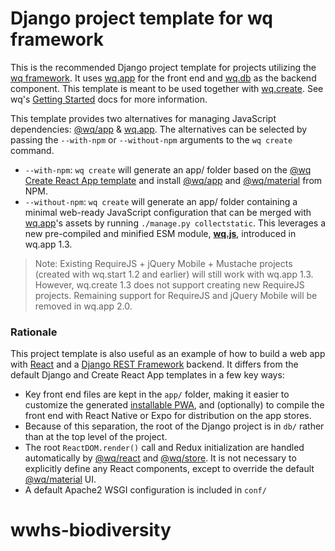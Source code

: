  Django project template for wq framework
=========================================

This is the recommended Django project template for projects utilizing the [wq framework].  It uses [wq.app] for the front end and [wq.db] as the backend component.   This template is meant to be used together with [wq.create].  See wq's [Getting Started] docs for more information.

This template provides two alternatives for managing JavaScript dependencies: [@wq/app] & [wq.app].  The alternatives can be selected by passing the `--with-npm` or `--without-npm` arguments to the `wq create` command.

 * `--with-npm`: `wq create` will generate an app/ folder based on the [@wq Create React App template][@wq/cra-template] and install [@wq/app] and [@wq/material] from NPM.
 * `--without-npm`: `wq create` will generate an app/ folder containing a minimal web-ready JavaScript configuration that can be merged with [wq.app]'s assets by running `./manage.py collectstatic`.  This leverages a new pre-compiled and minified ESM module, [**wq.js**][wq], introduced in wq.app 1.3.

> Note: Existing RequireJS + jQuery Mobile + Mustache projects (created with wq.start 1.2 and earlier) will still work with wq.app 1.3.  However, wq.create 1.3 does not support creating new RequireJS projects.  Remaining support for RequireJS and jQuery Mobile will be removed in wq.app 2.0.

### Rationale

This project template is also useful as an example of how to build a web app with [React] and a [Django REST Framework] backend.  It differs from the default Django and Create React App templates in a few key ways:

 * Key front end files are kept in the `app/` folder, making it easier to customize the generated [installable PWA], and (optionally) to compile the front end with React Native or Expo for distribution on the app stores.
 * Because of this separation, the root of the Django project is in `db/` rather than at the top level of the project.
 * The root `ReactDOM.render()` call and Redux initialization are handled automatically by [@wq/react] and [@wq/store].  It is not necessary to explicitly define any React components, except to override the default [@wq/material] UI.
 * A default Apache2 WSGI configuration is included in `conf/`

[wq framework]: http://wq.io/
[wq.app]: https://wq.io/wq.app/
[wq.db]: https://wq.io/wq.db/
[wq.create]: https://wq.io/wq.create/
[Getting Started]: https://wq.io/overview/setup

[wq]: https://wq.io/wq
[@wq/app]: https://wq.io/@wq/app
[@wq/cra-template]: https://wq.io/@wq/cra-template
[@wq/material]: https://wq.io/@wq/material
[@wq/react]: https://wq.io/@wq/react
[@wq/store]: https://wq.io/@wq/store

[React]: https://reactjs.org/
[Django REST Framework]: http://www.django-rest-framework.org
[installable PWA]: https://developer.mozilla.org/en-US/docs/Web/Progressive_web_apps/Installable_PWAs
# wwhs-biodiversity
